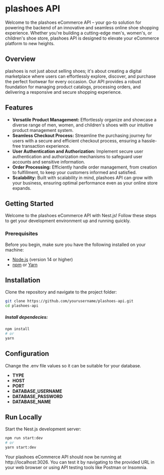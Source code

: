
# plashoes API

Welcome to the plashoes eCommerce API – your go-to solution for powering the backend of an innovative and seamless online shoe shopping experience. Whether you're building a cutting-edge men's, women's, or children's shoe store, plashoes API is designed to elevate your eCommerce platform to new heights.

## Overview

plashoes is not just about selling shoes; it's about creating a digital marketplace where users can effortlessly explore, discover, and purchase the perfect footwear for every occasion. Our API provides a robust foundation for managing product catalogs, processing orders, and delivering a responsive and secure shopping experience.

## Features

- **Versatile Product Management:** Effortlessly organize and showcase a diverse range of men, women, and children's shoes with our intuitive product management system.
- **Seamless Checkout Process:** Streamline the purchasing journey for users with a secure and efficient checkout process, ensuring a hassle-free transaction experience.
- **User Authentication and Authorization:** Implement secure user authentication and authorization mechanisms to safeguard user accounts and sensitive information.
- **Order Processing:** Efficiently handle order management, from creation to fulfillment, to keep your customers informed and satisfied.
- **Scalability:** Built with scalability in mind, plashoes API can grow with your business, ensuring optimal performance even as your online store expands.

## Getting Started

Welcome to the plashoes eCommerce API with Nest.js! Follow these steps to get your development environment up and running quickly.

### Prerequisites

Before you begin, make sure you have the following installed on your machine:

- [Node.js](https://nodejs.org/) (version 14 or higher)
- [npm](https://www.npmjs.com/) or [Yarn](https://yarnpkg.com/)
## Installation

Clone the repository and navigate to the project folder:

```bash
git clone https://github.com/yourusername/plashoes-api.git
cd plashoes-api
```

##### Install dependecies:

```bash
npm install
# or
yarn
```

## Configuration

Change the .env file values so it can be suitable for your database.

- **TYPE**
- **HOST**
- **PORT**
- **DATABASE_USERNAME**
- **DATABASE_PASSWORD**
- **DATABASE_NAME**
## Run Locally

Start the Nest.js development server:

```bash
npm run start:dev
# or
yarn start:dev
```

Your plashoes eCommerce API should now be running at http://localhost:3026. You can test it by navigating to the provided URL in your web browser or using API testing tools like Postman or Insomnia.
